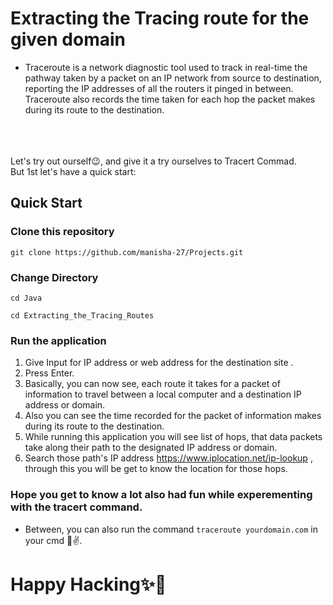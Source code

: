 # Extracting the Tracing route for the given domain

- Traceroute is a network diagnostic tool used to track in real-time the pathway taken by a packet on an IP network 
from source to destination, reporting the IP addresses of all the routers it pinged in between. 
Traceroute also records the time taken for each hop the packet makes during its route to the destination.
<br>
<br>
<br>
Let's try out ourself😉, and give it a try ourselves to Tracert Commad.
<br>
But 1st let's have a quick start:

## Quick Start
### Clone this repository
``` 
git clone https://github.com/manisha-27/Projects.git
```

### Change Directory
```
cd Java
```
```
cd Extracting_the_Tracing_Routes
```

### Run the application

1. Give Input for IP address or web address for the destination site .
2. Press Enter.
3. Basically, you can now see, each route it takes for a packet of information to travel between a local computer and a destination IP address or domain.
4. Also you can see the time recorded for the packet of information makes during its route to the destination.
5. While running this application you will see list of hops, that data packets take along their path to the designated IP address or domain.
6. Search those path's IP address https://www.iplocation.net/ip-lookup , through this you will be get to know the location for those hops.

### Hope you get to know a lot also had fun while experementing with the tracert command.

- Between, you can also run the command `traceroute yourdomain.com` in your cmd 🙂✌.

# Happy Hacking✨🎉
